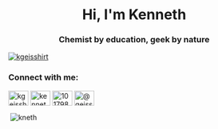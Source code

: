 <h1 align="center">Hi, I'm Kenneth</h1>
<h3 align="center">Chemist by education, geek by nature</h3>

<p align="left"> <a href="https://twitter.com/kgeisshirt" target="blank"><img src="https://img.shields.io/twitter/follow/kgeisshirt?logo=twitter&style=for-the-badge" alt="kgeisshirt" /></a> </p>

<h3 align="left">Connect with me:</h3>
<p align="left">
<a href="https://twitter.com/kgeisshirt" target="blank"><img align="center" src="https://raw.githubusercontent.com/rahuldkjain/github-profile-readme-generator/master/src/images/icons/Social/twitter.svg" alt="kgeisshirt" height="30" width="40" /></a>
<a href="https://linkedin.com/in/kennethgeisshirt" target="blank"><img align="center" src="https://raw.githubusercontent.com/rahuldkjain/github-profile-readme-generator/master/src/images/icons/Social/linked-in-alt.svg" alt="kennethgeisshirt" height="30" width="40" /></a>
<a href="https://stackoverflow.com/users/1017985" target="blank"><img align="center" src="https://raw.githubusercontent.com/rahuldkjain/github-profile-readme-generator/master/src/images/icons/Social/stack-overflow.svg" alt="1017985" height="30" width="40" /></a>
<a href="https://medium.com/@geisshirt" target="blank"><img align="center" src="https://raw.githubusercontent.com/rahuldkjain/github-profile-readme-generator/master/src/images/icons/Social/medium.svg" alt="@geisshirt" height="30" width="40" /></a>
</p>



<p>&nbsp;<img align="center" src="https://github-readme-stats.vercel.app/api?username=kneth&show_icons=true&locale=en" alt="kneth" /></p>
